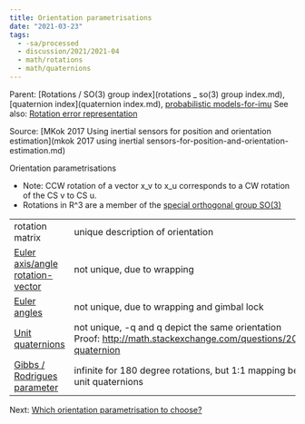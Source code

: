 ```yaml
---
title: Orientation parametrisations
date: "2021-03-23"
tags:
  - -sa/processed
  - discussion/2021/2021-04
  - math/rotations
  - math/quaternions
---
```


Parent: [Rotations / SO(3) group index](rotations _ so(3) group index.md), [quaternion index](quaternion index.md), [probabilistic models-for-imu](probabilistic-models-for-imu.md)
See also: [Rotation error representation](rotation-error-representation.md)

Source: [MKok 2017 Using inertial sensors for position and orientation estimation](mkok 2017 using inertial sensors-for-position-and-orientation-estimation.md)

Orientation parametrisations

*   Note: CCW rotation of a vector x\_v to x\_u corresponds to a CW rotation of the CS v to CS u.
*   Rotations in R^3 are a member of the [special orthogonal group SO(3)](special-orthogonal-group-so(3).md)

|     |     |
| --- | --- |
| rotation matrix | unique description of orientation |
| [Euler axis/angle](euler-axis_angle.md)<br>[rotation-vector](rotation-vector.md) | not unique, due to wrapping |
| [Euler angles](euler-angles.md) | not unique, due to wrapping and gimbal lock |
| [Unit quaternions](unit-quaternions.md) | not unique, -q and q depict the same orientation<br>Proof: <http://math.stackexchange.com/questions/2016282/negative-quaternion> |
| [Gibbs / Rodrigues parameter](gibbs-_-rodrigues-parameter.md) | infinite for 180 degree rotations, but 1:1 mapping between itself and unit quaternions |

Next: [Which orientation parametrisation to choose?](permanent/20.4-which-orientation-parametrisation-to-choose.md)

